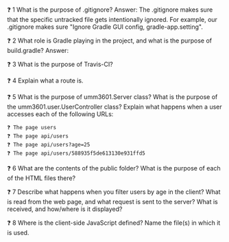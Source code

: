 ❓ 1 What is the purpose of .gitignore?
 Answer:  The .gitignore makes sure that the specific untracked file gets intentionally ignored. 
 For example, our .gitignore makes sure "Ignore Gradle GUI config, gradle-app.setting". 
                                        

❓ 2 What role is Gradle playing in the project, and what is the purpose of build.gradle?
 Answer: 

❓ 3 What is the purpose of Travis-CI?

❓ 4 Explain what a route is.

❓ 5 What is the purpose of umm3601.Server class? What is the purpose of the umm3601.user.UserController class? Explain what happens when a user accesses each of the following URLs:

    ❓ The page users
    ❓ The page api/users
    ❓ The page api/users?age=25
    ❓ The page api/users/588935f5de613130e931ffd5

❓ 6 What are the contents of the public folder? What is the purpose of each of the HTML files there?

❓ 7 Describe what happens when you filter users by age in the client? What is read from the web page, and what request is sent to the server? What is received, and how/where is it displayed?

❓ 8 Where is the client-side JavaScript defined? Name the file(s) in which it is used.
